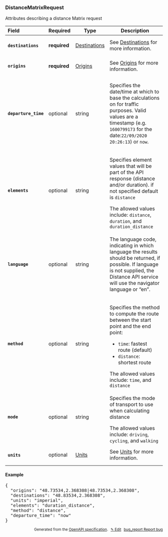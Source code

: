 <!--- This is a generated file, do not edit! -->
<!--- [START woosmap_http_schema_woosmap-platform-api-reference_distancematrixrequest] -->
<h3 class="schema-object" id="Woosmap Platform API Reference_DistanceMatrixRequest">DistanceMatrixRequest</h3>

Attributes describing a distance Matrix request

| Field                                                                                                                      | Required     | Type                                                                          | Description                                                                                                                                                                                                                                                                                                                           |
| :------------------------------------------------------------------------------------------------------------------------- | ------------ | ----------------------------------------------------------------------------- | ------------------------------------------------------------------------------------------------------------------------------------------------------------------------------------------------------------------------------------------------------------------------------------------------------------------------------------- |
| <h4 id="DistanceMatrixRequest-destinations" class="add-link schema-object-property-key"><code>destinations</code></h4>     | **required** | [Destinations](<#Woosmap Platform API Reference_Destinations> "Destinations") | See [Destinations](<#Woosmap Platform API Reference_Destinations> "Destinations") for more information.                                                                                                                                                                                                                               |
| <h4 id="DistanceMatrixRequest-origins" class="add-link schema-object-property-key"><code>origins</code></h4>               | **required** | [Origins](<#Woosmap Platform API Reference_Origins> "Origins")                | See [Origins](<#Woosmap Platform API Reference_Origins> "Origins") for more information.                                                                                                                                                                                                                                              |
| <h4 id="DistanceMatrixRequest-departure_time" class="add-link schema-object-property-key"><code>departure_time</code></h4> | optional     | string                                                                        | <div class="nonref-property-description"><p>Specifies the date/time at which to base the calculations on for traffic purposes. Valid values are a timestamp (e.g. <code>1600799173</code> for the date:<code>22/09/2020 20:26:13</code>) or <code>now</code>.</p></div>                                                               |
| <h4 id="DistanceMatrixRequest-elements" class="add-link schema-object-property-key"><code>elements</code></h4>             | optional     | string                                                                        | <div class="nonref-property-description"><p>Specifies element values that will be part of the API response (distance and/or duration). if not specified default is <code>distance</code></p><div class="notranslate">The allowed values include: `distance`, `duration`, and `duration_distance`</div></div>                          |
| <h4 id="DistanceMatrixRequest-language" class="add-link schema-object-property-key"><code>language</code></h4>             | optional     | string                                                                        | <div class="nonref-property-description"><p>The language code, indicating in which language the results should be returned, if possible. If language is not supplied, the Distance API service will use the navigator language or “en”.</p></div>                                                                                     |
| <h4 id="DistanceMatrixRequest-method" class="add-link schema-object-property-key"><code>method</code></h4>                 | optional     | string                                                                        | <div class="nonref-property-description"><p>Specifies the method to compute the route between the start point and the end point:</p><ul><li><code>time</code>: fastest route (default)</li><li><code>distance</code>: shortest route</li></ul><div class="notranslate">The allowed values include: `time`, and `distance`</div></div> |
| <h4 id="DistanceMatrixRequest-mode" class="add-link schema-object-property-key"><code>mode</code></h4>                     | optional     | string                                                                        | <div class="nonref-property-description"><p>Specifies the mode of transport to use when calculating distance</p><div class="notranslate">The allowed values include: `driving`, `cycling`, and `walking`</div></div>                                                                                                                  |
| <h4 id="DistanceMatrixRequest-units" class="add-link schema-object-property-key"><code>units</code></h4>                   | optional     | [Units](<#Woosmap Platform API Reference_Units> "Units")                      | See [Units](<#Woosmap Platform API Reference_Units> "Units") for more information.                                                                                                                                                                                                                                                    |

<h4 class="schema-object-example" id="Woosmap Platform API Reference_DistanceMatrixRequest-example">Example</h4>

<pre class="notranslate lang-json prettyprint">{
  "origins": "48.73534,2.368308|48.73534,2.368308",
  "destinations": "48.83534,2.368308",
  "units": "imperial",
  "elements": "duration_distance",
  "method": "distance",
  "departure_time": "now"
}</pre>

<p style="text-align: right; font-size: smaller;">Generated from the <a data-label="openapi-github" href="https://github.com/woosmap/openapi-specification" title="Woosmap OpenAPI Specification" class="external">OpenAPI specification</a>.
<a data-label="openapi-github-woosmap-http-schema-woosmap-platform-api-reference-distancematrixrequest" data-action="edit" style="margin-left: 5px;" href="https://github.com/woosmap/openapi-specification/blob/main/specification/schemas/Woosmap Platform API Reference_DistanceMatrixRequest.yml" title="Edit on GitHub">✎ Edit</a>
<a data-label="openapi-github-woosmap-http-schema-woosmap-platform-api-reference-distancematrixrequest" data-action="bug" style="margin-left: 5px;" href="https://github.com/woosmap/openapi-specification/issues/new?assignees=&labels=type%3A+bug%2C+triage+me&template=bug_report.md&title=[schemas] Bug - Woosmap Platform API Reference_DistanceMatrixRequest" title="File bug for schemas on GitHub"><span class="material-icons">bug_report</span> Report bug</a>
</p>

<!--- [END woosmap_http_schema_woosmap-platform-api-reference_distancematrixrequest] -->

